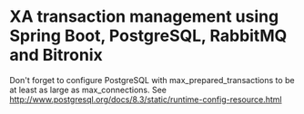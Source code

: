 XA transaction management using Spring Boot, PostgreSQL, RabbitMQ and Bitronix
======
Don't forget to configure PostgreSQL with max_prepared_transactions to be at least as large as max_connections. See http://www.postgresql.org/docs/8.3/static/runtime-config-resource.html